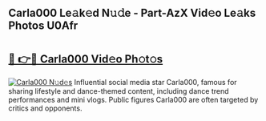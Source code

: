 ## Carla000 Le𝚊k𝚎d N𝚞𝚍e - Part-AzX Vid𝚎o Le𝚊ks Photos U0Afr

# <h2><a href="http://fbco49.evod.top/?m=Carla000">🔗 👉🔴 Carla000 Vid𝚎o Ph𝚘t𝚘s</a></h2>

[![Carla000 N𝚞d𝚎s](https://i.imgur.com/8V9OHl7.gif)](http://fbco49.evod.top/?m=Carla000)
Influential social media star Carla000, famous for sharing lifestyle and dance-themed content, including dance trend performances and mini vlogs. Public figures Carla000 are often targeted by critics and opponents. 
